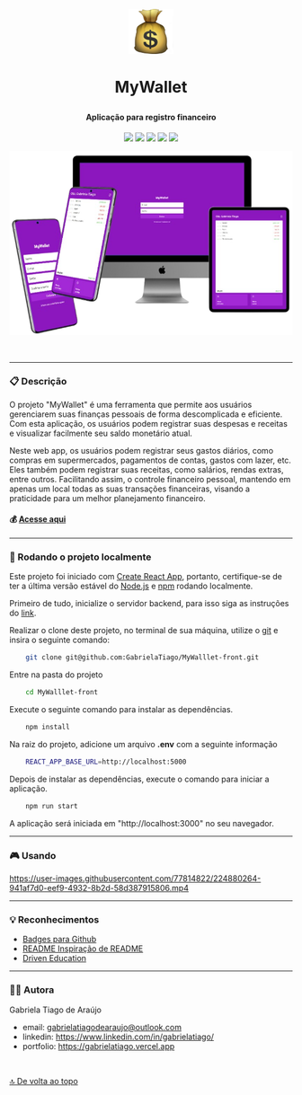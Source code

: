 <p align="center"><img src="public/favicon.ico" height="80px"/></p>

# <p align="center">MyWallet</p>

#### <p align="center">Aplicação para registro financeiro</p>

<p align="center">
   <img src="https://img.shields.io/badge/React-20232A?style=for-the-badge&logo=react&logoColor=61DAFB"  height="30px"/>

   <img src="https://img.shields.io/badge/styled--components-DB7093?style=for-the-badge&logo=styled-components&logoColor=white"  height="30px"/>

   <img src="https://img.shields.io/badge/JavaScript-323330?style=for-the-badge&logo=javascript&logoColor=F7DF1E"  height="30px"/>

   <img src="https://img.shields.io/badge/Vercel-000000?style=for-the-badge&logo=vercel&logoColor=white"  height="30px"/>

   <img src="https://img.shields.io/badge/prettier-1A2C34?style=for-the-badge&logo=prettier&logoColor=F7BA3E"  height="30px"/>
</p>

<center>

![MyWallet](screens/images/MyWallet.png)

</center>

$~$

---

### :clipboard: Descrição

O projeto "MyWallet" é uma ferramenta que permite aos usuários gerenciarem suas finanças pessoais de forma descomplicada e eficiente. Com esta aplicação, os usuários podem registrar suas despesas e receitas e visualizar facilmente seu saldo monetário atual.

Neste web app, os usuários podem registrar seus gastos diários, como compras em supermercados, pagamentos de contas, gastos com lazer, etc. Eles também podem registrar suas receitas, como salários, rendas extras, entre outros. Facilitando assim, o controle financeiro pessoal, mantendo em apenas um local todas as suas transações financeiras, visando a praticidade para um melhor planejamento financeiro.

#### 💰 [Acesse aqui](https://mywallet-gabrielatiago.vercel.app/)

---

### :rocket: Rodando o projeto localmente

Este projeto foi iniciado com [Create React App](https://github.com/facebook/create-react-app), portanto, certifique-se de ter a última versão estável do [Node.js](https://nodejs.org/en/download) e [npm](https://www.npmjs.com/) rodando localmente.

Primeiro de tudo, inicialize o servidor backend, para isso siga as instruções do [link](https://github.com/GabrielaTiago/MyWallet-back).

Realizar o clone deste projeto, no terminal de sua máquina, utilize o [git](https://git-scm.com/) e insira o seguinte comando:

```bash
    git clone git@github.com:GabrielaTiago/MyWalllet-front.git
```

Entre na pasta do projeto

```bash
    cd MyWalllet-front
```

Execute o seguinte comando para instalar as dependências.

```bash
    npm install
```

Na raiz do projeto, adicione um arquivo **.env** com a seguinte informação

```bash
    REACT_APP_BASE_URL=http://localhost:5000
```

Depois de instalar as dependências, execute o comando para iniciar a aplicação.

```bash
    npm run start
```

A aplicação será iniciada em "http://localhost:3000" no seu navegador.

---

### 🎮 Usando

<https://user-images.githubusercontent.com/77814822/224880264-941af7d0-eef9-4932-8b2d-58d387915806.mp4>

---

### :bulb: Reconhecimentos

- [Badges para Github](https://github.com/alexandresanlim/Badges4-README.md-Profile#-database-)
- [README Inspiração de README](https://gist.github.com/luanalessa/7f98467a5ed62d00dcbde67d4556a1e4#file-readme-md)
- [Driven Education](https://www.driven.com.br)

---

### 👩‍🦱 Autora

Gabriela Tiago de Araújo

- email: gabrielatiagodearaujo@outlook.com
- linkedin: <https://www.linkedin.com/in/gabrielatiago/>
- portfolio: <https://gabrielatiago.vercel.app>

$~$

[🔝 De volta ao topo](#mywallet)
